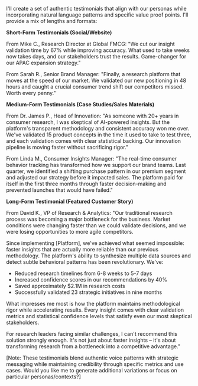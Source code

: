 I'll create a set of authentic testimonials that align with our personas while incorporating natural language patterns and specific value proof points. I'll provide a mix of lengths and formats:

**Short-Form Testimonials (Social/Website)**

From Mike C., Research Director at Global FMCG:
"We cut our insight validation time by 67% while improving accuracy. What used to take weeks now takes days, and our stakeholders trust the results. Game-changer for our APAC expansion strategy."

From Sarah R., Senior Brand Manager:
"Finally, a research platform that moves at the speed of our market. We validated our new positioning in 48 hours and caught a crucial consumer trend shift our competitors missed. Worth every penny."

**Medium-Form Testimonials (Case Studies/Sales Materials)**

From Dr. James P., Head of Innovation:
"As someone with 20+ years in consumer research, I was skeptical of AI-powered insights. But the platform's transparent methodology and consistent accuracy won me over. We've validated 15 product concepts in the time it used to take to test three, and each validation comes with clear statistical backing. Our innovation pipeline is moving faster without sacrificing rigor."

From Linda M., Consumer Insights Manager:
"The real-time consumer behavior tracking has transformed how we support our brand teams. Last quarter, we identified a shifting purchase pattern in our premium segment and adjusted our strategy before it impacted sales. The platform paid for itself in the first three months through faster decision-making and prevented launches that would have failed."

**Long-Form Testimonial (Featured Customer Story)**

From David K., VP of Research & Analytics:
"Our traditional research process was becoming a major bottleneck for the business. Market conditions were changing faster than we could validate decisions, and we were losing opportunities to more agile competitors.

Since implementing [Platform], we've achieved what seemed impossible: faster insights that are actually more reliable than our previous methodology. The platform's ability to synthesize multiple data sources and detect subtle behavioral patterns has been revolutionary. We've:

- Reduced research timelines from 6-8 weeks to 5-7 days
- Increased confidence scores in our recommendations by 40%
- Saved approximately $2.1M in research costs
- Successfully validated 23 strategic initiatives in nine months

What impresses me most is how the platform maintains methodological rigor while accelerating results. Every insight comes with clear validation metrics and statistical confidence levels that satisfy even our most skeptical stakeholders.

For research leaders facing similar challenges, I can't recommend this solution strongly enough. It's not just about faster insights – it's about transforming research from a bottleneck into a competitive advantage."

[Note: These testimonials blend authentic voice patterns with strategic messaging while maintaining credibility through specific metrics and use cases. Would you like me to generate additional variations or focus on particular personas/contexts?]